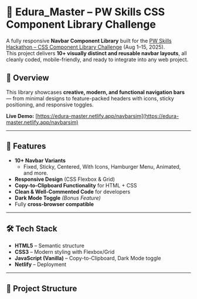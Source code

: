 # 🚀 Edura_Master – PW Skills CSS Component Library Challenge

A fully responsive **Navbar Component Library** built for the [PW Skills Hackathon – CSS Component Library Challenge](https://pages.github.com/) (Aug 1–15, 2025).  
This project delivers **10+ visually distinct and reusable navbar layouts**, all cleanly coded, mobile-friendly, and ready to integrate into any web project.

## 📌 Overview
This library showcases **creative, modern, and functional navigation bars** — from minimal designs to feature-packed headers with icons, sticky positioning, and responsive toggles.

**Live Demo:** [https://edura-master.netlify.app/navbarsim](https://edura-master.netlify.app/navbarsim)

---

## 🎯 Features
- **10+ Navbar Variants**  
  - Fixed, Sticky, Centered, With Icons, Hamburger Menu, Animated, and more.
- **Responsive Design** (CSS Flexbox & Grid)
- **Copy-to-Clipboard Functionality** for HTML + CSS
- **Clean & Well-Commented Code** for developers
- **Dark Mode Toggle** *(Bonus Feature)*
- Fully **cross-browser compatible**

---

## 🛠 Tech Stack
- **HTML5** – Semantic structure
- **CSS3** – Modern styling with Flexbox/Grid
- **JavaScript (Vanilla)** – Copy-to-Clipboard, Dark Mode toggle
- **Netlify** – Deployment

---

## 📂 Project Structure
